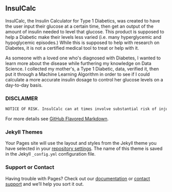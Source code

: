 ## InsulCalc

InsulCalc, the Insulin Calculator for Type 1 Diabetics, was created to have the user input their glucose at a certain time, then get an output of the amount of insulin needed to level that glucose. This product is supposed to help a Diabetic make their levels less varied (i.e. many hyperglycemic and hypoglycemic episodes.) While this is supposed to help with research on Diabetes, it is not a certified medical tool to treat or help with it. 

As someone with a loved one who's diagnosed with Diabetes, I wanted to learn more about the disease while furthering my knowledge on Data Science. I collected my mother's, a Type 1 Diabetic, data, verified it, then put it through a Machine Learning Algorithm in order to see if I could calculate a more accurate insulin dosage to control her glucose levels on a day-to-day basis. 

### DISCLAIMER
```markdown
NOTICE OF RISK. InsulCalc can at times involve substantial risk of injury- such as hypoglycemia (low blood sugar) and hyperglycemia (high blood sugar) - and other dangers when used as a medicinal tool to calculate insulin dosage. Dangers peculiar to such activities include, but are not limited to, uncontrollable fluctuation of glucose levels, fainting, nausea, and death. DO NOT USE AS A REPLACEMENT FOR DOCTOR'S ORDERS. While the InsulCalc strives to make the information on this website as timely and accurate as possible, InsulCalc makes no claims, promises, or guarantees about the accuracy, completeness, or adequacy of the contents of this site, and expressly disclaims liability for errors and omissions in the contents of this site. InsulCalc is not responsible if you decide to use to calculate insulin dosage and cause personal injury. All data inputted into this system is entirely anonymous. By clicking the "Calculate Now" button, you agree to InsulCalc's disclaimer. 
```

For more details see [GitHub Flavored Markdown](https://guides.github.com/features/mastering-markdown/).

### Jekyll Themes

Your Pages site will use the layout and styles from the Jekyll theme you have selected in your [repository settings](https://github.com/dubemc/DubeCapstone2019/settings). The name of this theme is saved in the Jekyll `_config.yml` configuration file.

### Support or Contact

Having trouble with Pages? Check out our [documentation](https://help.github.com/categories/github-pages-basics/) or [contact support](https://github.com/contact) and we’ll help you sort it out.

